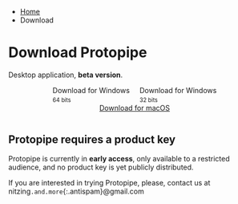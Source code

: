<style type="text/css">
    #content h1 {
        margin-top: 2em;
    }

    #downloadButtons .button {
        margin: 8px;
    }

    #downloadButtons .button > span {
        display: inline-block;
        vertical-align: top;
        text-align: left;
    }

    #downloadButtons .button > span > span {
        display: block;
    }

    #downloadButtons .button > span > span:last-child {
        font-size: 0.8em;
        margin-top: 4px;
    }

    #downloadButtons {
        margin-bottom: 3em;
    }

    @media screen and (min-width: 42em) {
        #content p,
        #content h1,
        #content h2,
        #downloadButtons {
            text-align: center;
        }
    }
</style>

<ul class="breadcrumb">
    <li><a href="">Home</a></li>
    <li>Download</li>
</ul>

# Download Protopipe

Desktop application, **beta version**.

<div id="downloadButtons">
    <a class="button" href="windows_instructions"><i class="icon-windows"></i> <span><span>Download for Windows</span><span>64 bits</span></span></a>
    <a class="button" href="windows_instructions"><i class="icon-windows"></i> <span><span>Download for Windows</span><span>32 bits</span></span></a>
    <br/>
    <a class="button" href="macOS_instructions"><i class="icon-apple"></i> Download for macOS</a>
</div>

## Protopipe requires a product key

Protopipe is currently in **early access**, only available to a restricted audience, and no product key is yet publicly distributed.

If you are interested in trying Protopipe, please, contact us at nitzing`.and.more`{:.antispam}@gmail.com